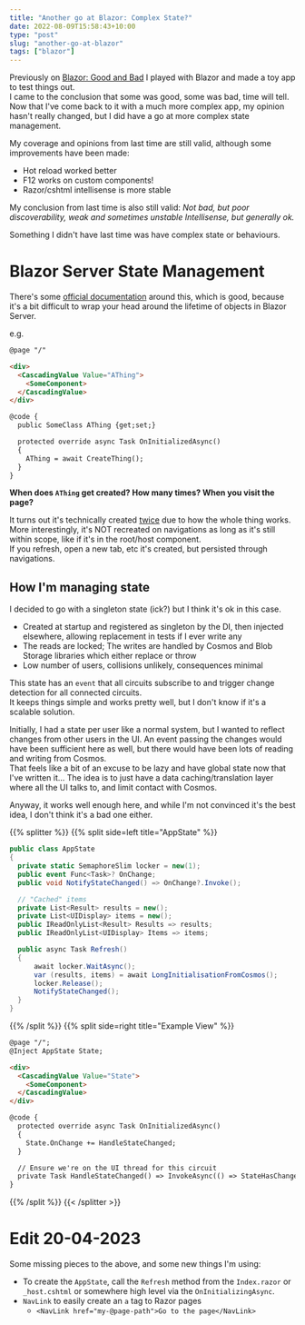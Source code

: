 ```yaml
---
title: "Another go at Blazor: Complex State?"
date: 2022-08-09T15:58:43+10:00
type: "post"
slug: "another-go-at-blazor"
tags: ["blazor"]
---
```


Previously on [Blazor: Good and Bad](/25-blazor-net5) I played with Blazor and made a toy app to test things out.  
I came to the conclusion that some was good, some was bad, time will tell.  
Now that I've come back to it with a much more complex app, my opinion hasn't really changed, but I did have a go at more complex state management.    

<!--more-->  

My coverage and opinions from last time are still valid, although some improvements have been made:
- Hot reload worked better  
- F12 works on custom components!  
- Razor/cshtml intellisense is more stable

My conclusion from last time is also still valid: *Not bad, but poor discoverability, weak and sometimes unstable Intellisense, but generally ok.*  

Something I didn't have last time was have complex state or behaviours.  

# Blazor Server State Management  
There's some [official documentation](https://learn.microsoft.com/en-us/aspnet/core/blazor/state-management?view=aspnetcore-6.0&pivots=server) around this, which is good, because it's a bit difficult to wrap your head around the lifetime of objects in Blazor Server.  

e.g. 

```html
@page "/"

<div>
  <CascadingValue Value="AThing">
    <SomeComponent>
  </CascadingValue>
</div>

@code {
  public SomeClass AThing {get;set;}

  protected override async Task OnInitializedAsync() 
  {
    AThing = await CreateThing();
  }
}
```

**When does `AThing` get created? How many times? When you visit the page?**  

It turns out it's technically created [twice](https://learn.microsoft.com/en-us/aspnet/core/blazor/components/lifecycle?view=aspnetcore-6.0#component-initialization-oninitializedasync) due to how the whole thing works.  
More interestingly, it's NOT recreated on navigations as long as it's still within scope, like if it's in the root/host component.  
If you refresh, open a new tab, etc it's created, but persisted through navigations.

## How I'm managing state
I decided to go with a singleton state (ick?) but I think it's ok in this case.   

- Created at startup and registered as singleton by the DI, then injected elsewhere, allowing replacement in tests if I ever write any  
- The reads are locked; The writes are handled by Cosmos and Blob Storage libraries which either replace or throw  
- Low number of users, collisions unlikely, consequences minimal  

This state has an `event` that all circuits subscribe to and trigger change detection for all connected circuits.  
It keeps things simple and works pretty well, but I don't know if it's a scalable solution.  

Initially, I had a state per user like a normal system, but I wanted to reflect changes from other users in the UI.
An event passing the changes would have been sufficient here as well, but there would have been lots of reading and writing from Cosmos.  
That feels like a bit of an excuse to be lazy and have global state now that I've written it...
The idea is to just have a data caching/translation layer where all the UI talks to, and limit contact with Cosmos.  

Anyway, it works well enough here, and while I'm not convinced it's the best idea, I don't think it's a bad one either.  

{{% splitter %}}
{{% split side=left title="AppState" %}}
```cs
public class AppState
{
  private static SemaphoreSlim locker = new(1);
  public event Func<Task>? OnChange;
  public void NotifyStateChanged() => OnChange?.Invoke();

  // "Cached" items
  private List<Result> results = new();
  private List<UIDisplay> items = new();
  public IReadOnlyList<Result> Results => results;
  public IReadOnlyList<UIDisplay> Items => items;

  public async Task Refresh()
  {
      await locker.WaitAsync();
      var (results, items) = await LongInitialisationFromCosmos();
      locker.Release();
      NotifyStateChanged();
  }
}
```
{{% /split %}}
{{% split side=right title="Example View" %}}
```html
@page "/";
@Inject AppState State;

<div>
  <CascadingValue Value="State">
    <SomeComponent>
  </CascadingValue>
</div>

@code {
  protected override async Task OnInitializedAsync() 
  {
    State.OnChange += HandleStateChanged;
  }

  // Ensure we're on the UI thread for this circuit
  private Task HandleStateChanged() => InvokeAsync(() => StateHasChanged());
}
```
{{% /split %}}
{{< /splitter >}}  


# Edit 20-04-2023  
Some missing pieces to the above, and some new things I'm using:  
- To create the `AppState`, call the `Refresh` method from the `Index.razor` or `_host.cshtml` or somewhere high level via the `OnInitializingAsync`.  
- `NavLink` to easily create an `a` tag to Razor pages
  - `<NavLink href="my-@page-path">Go to the page</NavLink>`   